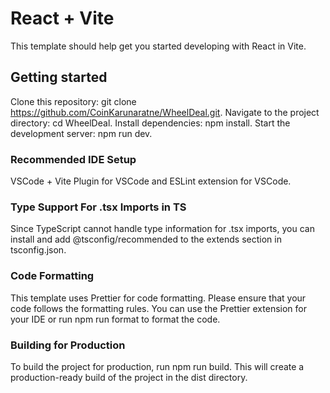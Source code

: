# React + Vite
This template should help get you started developing with React in Vite.

## Getting started
Clone this repository: git clone https://github.com/CoinKarunaratne/WheelDeal.git.
Navigate to the project directory: cd WheelDeal.
Install dependencies: npm install.
Start the development server: npm run dev.
### Recommended IDE Setup
VSCode + Vite Plugin for VSCode and ESLint extension for VSCode.

### Type Support For .tsx Imports in TS
Since TypeScript cannot handle type information for .tsx imports, you can install and add @tsconfig/recommended to the extends section in tsconfig.json.

### Code Formatting
This template uses Prettier for code formatting. Please ensure that your code follows the formatting rules. You can use the Prettier extension for your IDE or run npm run format to format the code.

### Building for Production
To build the project for production, run npm run build. This will create a production-ready build of the project in the dist directory.
